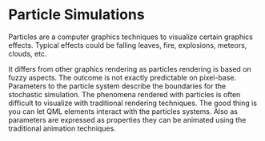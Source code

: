 # Particle Simulations

Particles are a computer graphics techniques to visualize certain graphics effects. Typical effects could be falling leaves, fire, explosions, meteors, clouds, etc.

It differs from other graphics rendering as particles rendering is based on fuzzy aspects. The outcome is not exactly predictable on pixel-base. Parameters to the particle system describe the boundaries for the stochastic simulation. The phenomena rendered with particles is often difficult to visualize with traditional rendering techniques. The good thing is you can let QML elements interact with the particles systems. Also as parameters are expressed as properties they can be animated using the traditional animation techniques.

